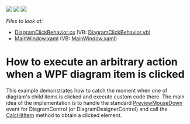 <!-- default badges list -->
![](https://img.shields.io/endpoint?url=https://codecentral.devexpress.com/api/v1/VersionRange/381394919/21.1.4%2B)
[![](https://img.shields.io/badge/Open_in_DevExpress_Support_Center-FF7200?style=flat-square&logo=DevExpress&logoColor=white)](https://supportcenter.devexpress.com/ticket/details/T1010572)
[![](https://img.shields.io/badge/📖_How_to_use_DevExpress_Examples-e9f6fc?style=flat-square)](https://docs.devexpress.com/GeneralInformation/403183)
<!-- default badges end -->
*Files to look at:*
* [DiagramClickBehavior.cs](./CS/dxSample/DiagramClickBehavior.cs) (VB: [DiagramClickBehavior.vb](./VB/dxSample/DiagramClickBehavior.vb))
* [MainWindow.xaml](./CS/dxSample/MainWindow.xaml) (VB: [MainWindow.xaml](./VB/dxSample/MainWindow.xaml))
# How to execute an arbitrary action when a WPF diagram item is clicked
This example demonstrates how to catch the moment when one of diagram's child items is clicked and execute custom code there. The main idea of the implementation is to handle the standard [PreviewMouseDown](https://docs.microsoft.com/en-us/dotnet/api/system.windows.uielement.previewmousedown?view=netcore-3.1) event for DiagramControl (or DiagramDesignerControl) and call the [CalcHitItem](https://docs.devexpress.com/WPF/DevExpress.Xpf.Diagram.DiagramControl.CalcHitItem.overloads) method to obtain a clicked element.
